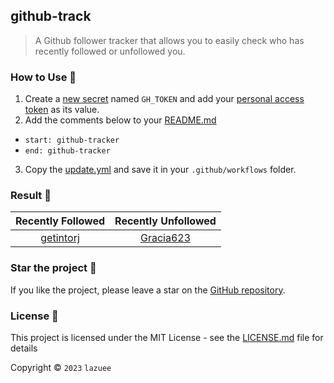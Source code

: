 ## github-track

> A Github follower tracker that allows you to easily check who has recently followed or unfollowed you.

### How to Use 🤔

1. Create a [new secret](../../settings/secrets/actions/new) named `GH_TOKEN` and add your [personal access token](https://github.com/settings/tokens/new?description=github-tracker&scopes=repo,gist) as its value.
2. Add the comments below to your [README.md](README.md?plain=1#L15)
- `start: github-tracker`
- `end: github-tracker`
3. Copy the [update.yml](./.github/workflows/update.yml) and save it in your `.github/workflows` folder.

### Result 🎉

<!-- start: github-tracker -->
| Recently Followed | Recently Unfollowed |
| :---: | :---: |
| [getintorj](https://github.com/getintorj) | [Gracia623](https://github.com/Gracia623) |
<!-- end: github-tracker -->

### Star the project 🌟

If you like the project, please leave a star on the [GitHub repository](../../).

### License 🔑

This project is licensed under the MIT License - see the [LICENSE.md](LICENSE.md) file for details

Copyright © `2023` `lazuee`

